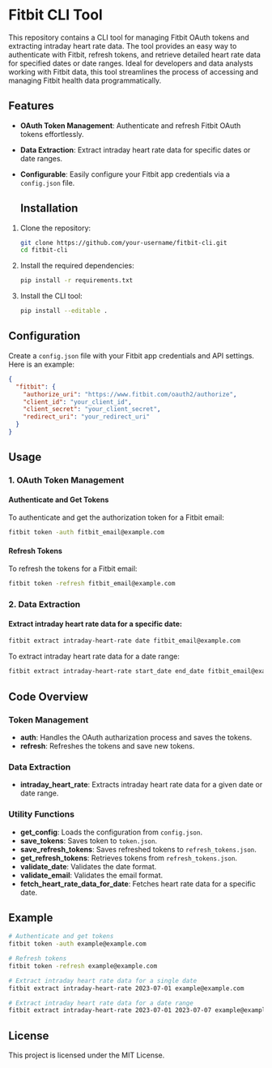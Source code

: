 # Fitbit CLI Tool

This repository contains a CLI tool for managing Fitbit OAuth tokens and extracting intraday heart rate data. The tool provides an easy way to authenticate with Fitbit, refresh tokens, and retrieve detailed heart rate data for specified dates or date ranges. Ideal for developers and data analysts working with Fitbit data, this tool streamlines the process of accessing and managing Fitbit health data programmatically.

## Features

- **OAuth Token Management**: Authenticate and refresh Fitbit OAuth tokens effortlessly.
- **Data Extraction**: Extract intraday heart rate data for specific dates or date ranges.
- **Configurable**: Easily configure your Fitbit app credentials via a `config.json` file.

  ## Installation

1. Clone the repository:

    ```sh
    git clone https://github.com/your-username/fitbit-cli.git
    cd fitbit-cli
    ```

2. Install the required dependencies:

    ```sh
    pip install -r requirements.txt
    ```

3. Install the CLI tool:

    ```sh
    pip install --editable .
    ```

## Configuration

Create a `config.json` file with your Fitbit app credentials and API settings. Here is an example:

```json
{
  "fitbit": {
    "authorize_uri": "https://www.fitbit.com/oauth2/authorize",
    "client_id": "your_client_id",
    "client_secret": "your_client_secret",
    "redirect_uri": "your_redirect_uri"
  }
}
```

## Usage

### 1. OAuth Token Management

#### Authenticate and Get Tokens

To authenticate and get the authorization token for a Fitbit email:

```sh
fitbit token -auth fitbit_email@example.com
```

#### Refresh Tokens

To refresh the tokens for a Fitbit email:

```sh
fitbit token -refresh fitbit_email@example.com
```

### 2. Data Extraction

#### Extract intraday heart rate data for a specific date:

```sh
fitbit extract intraday-heart-rate date fitbit_email@example.com
```

To extract intraday heart rate data for a date range:

```sh
fitbit extract intraday-heart-rate start_date end_date fitbit_email@example.com
```

## Code Overview

### Token Management

- **auth**: Handles the OAuth autharization process and saves the tokens.
- **refresh**: Refreshes the tokens and save new tokens.

### Data Extraction 

- **intraday_heart_rate**: Extracts intraday heart rate data for a given date or date range.

### Utility Functions 

- **get_config**: Loads the configuration from `config.json`.
- **save_tokens**: Saves token to `token.json`.
- **save_refresh_tokens**: Saves refreshed tokens to `refresh_tokens.json`.
- **get_refresh_tokens**: Retrieves tokens from `refresh_tokens.json`.
- **validate_date**: Validates the date format.
- **validate_email**: Validates the email format.
- **fetch_heart_rate_data_for_date**: Fetches heart rate data for a specific date.

## Example

```sh
# Authenticate and get tokens
fitbit token -auth example@example.com

# Refresh tokens
fitbit token -refresh example@example.com

# Extract intraday heart rate data for a single date
fitbit extract intraday-heart-rate 2023-07-01 example@example.com

# Extract intraday heart rate data for a date range
fitbit extract intraday-heart-rate 2023-07-01 2023-07-07 example@example.com
```

## License
This project is licensed under the MIT License.

